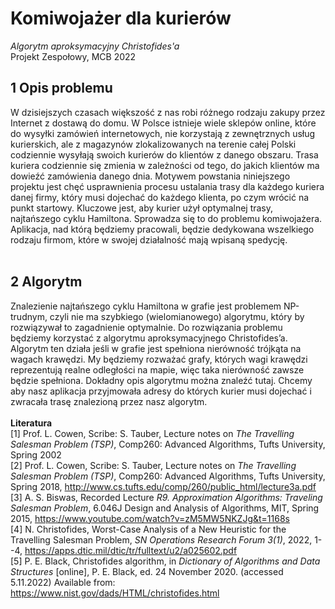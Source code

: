 # Komiwojażer dla kurierów  
*Algorytm aproksymacyjny Christofides'a*  
Projekt Zespołowy, MCB 2022
<br />  
## 1 Opis problemu  
W dzisiejszych czasach większość z nas robi różnego rodzaju zakupy przez Internet z dostawą do domu. W Polsce istnieje wiele sklepów online, które do wysyłki
zamówień internetowych, nie korzystają z zewnętrznych usług kurierskich, ale z
magazynów zlokalizowanych na terenie całej Polski codziennie wysyłają swoich
kurierów do klientów z danego obszaru. Trasa kuriera codziennie się zmienia w
zależności od tego, do jakich klientów ma dowieźć zamówienia danego dnia. Motywem powstania niniejszego projektu jest chęć usprawnienia procesu ustalania
trasy dla każdego kuriera danej firmy, który musi dojechać do każdego klienta,
po czym wrócić na punkt startowy. Kluczowe jest, aby kurier użył optymalnej
trasy, najtańszego cyklu Hamiltona. Sprowadza się to do problemu komiwojażera. Aplikacja, nad którą będziemy pracowali, będzie dedykowana wszelkiego
rodzaju firmom, które w swojej działalność mają wpisaną spedycję.  
<br/>
## 2 Algorytm  
Znalezienie najtańszego cyklu Hamiltona w grafie jest problemem NP-trudnym,
czyli nie ma szybkiego (wielomianowego) algorytmu, który by rozwiązywał to
zagadnienie optymalnie. Do rozwiązania problemu będziemy korzystać z algorytmu aproksymacyjnego Christofides’a. Algorytm ten działa jeśli w grafie jest
spełniona nierówność trójkąta na wagach krawędzi. My będziemy rozważać grafy, których wagi krawędzi reprezentują realne odległości na mapie, więc taka
nierówność zawsze będzie spełniona. Dokładny opis algorytmu można znaleźć
tutaj. Chcemy aby nasz aplikacja przyjmowała adresy do których kurier musi
dojechać i zwracała trasę znalezioną przez nasz algorytm.  
<br/>
**Literatura**  
[1] Prof. L. Cowen, Scribe: S. Tauber, Lecture notes on *The Travelling Salesman
Problem (TSP)*, Comp260: Advanced Algorithms, Tufts University, Spring
2002  
[2] Prof. L. Cowen, Scribe: S. Tauber, Lecture notes on *The Travelling Salesman
Problem (TSP)*, Comp260: Advanced Algorithms, Tufts University, Spring
2018, http://www.cs.tufts.edu/comp/260/public_html/lecture3a.pdf  
[3] A. S. Biswas, Recorded Lecture *R9. Approximation Algorithms: Traveling Salesman Problem*, 6.046J Design and Analysis of Algorithms, MIT, Spring 2015, https://www.youtube.com/watch?v=zM5MW5NKZJg&t=1168s  
[4] N. Christofides, Worst-Case Analysis of a New Heuristic
for the Travelling Salesman Problem, *SN Operations Research Forum 3(1)*, 2022, 1--4, https://apps.dtic.mil/dtic/tr/fulltext/u2/a025602.pdf  
[5] P. E. Black, Christofides algorithm, in *Dictionary of Algorithms and Data Structures* [online], P. E. Black, ed. 24 November 2020. (accessed 5.11.2022) Available from: https://www.nist.gov/dads/HTML/christofides.html
